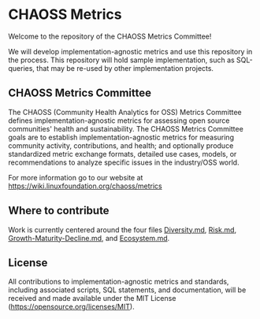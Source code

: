 # CHAOSS Metrics

Welcome to the repository of the CHAOSS Metrics Committee!

We will develop implementation-agnostic metrics and use this repository in the process.
This repository will hold sample implementation, such as SQL-queries, that may be re-used by other implementation projects.

## CHAOSS Metrics Committee

The CHAOSS (Community Health Analytics for OSS) Metrics Committee defines implementation-agnostic metrics for assessing open source communities' health and sustainability. The CHAOSS Metrics Committee goals are to establish implementation-agnostic metrics for measuring community activity, contributions, and health; and optionally produce standardized metric exchange formats, detailed use cases, models, or recommendations to analyze specific issues in the industry/OSS world.

For more information go to our website at https://wiki.linuxfoundation.org/chaoss/metrics

## Where to contribute

Work is currently centered around the four files  [Diversity.md](1_Diversity.md), [Risk.md](3_Risk.md), [Growth-Maturity-Decline.md](2_Growth-Maturity-Decline.md), and [Ecosystem.md](4_Ecosystem.md).

## License

All contributions to implementation-agnostic metrics and standards, including associated scripts, SQL statements, and documentation, will be received and made available under the MIT License (https://opensource.org/licenses/MIT).
